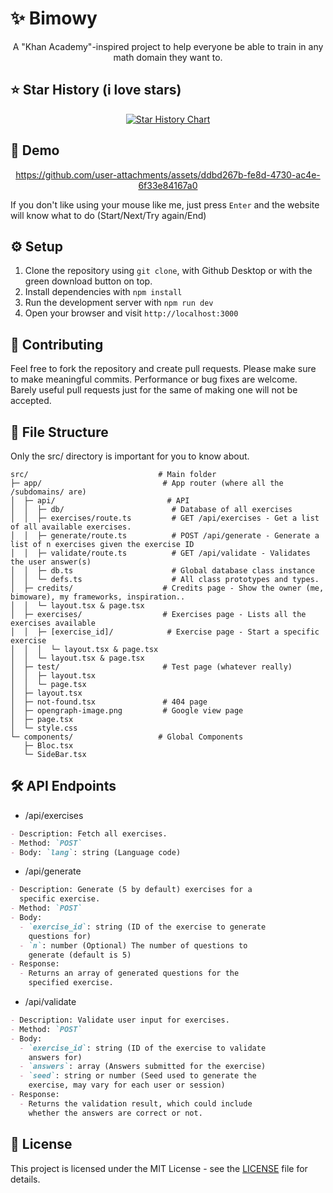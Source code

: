 # ✨ Bimowy

<div align="center">
   
A "Khan Academy"-inspired project to help everyone be able to train in any math domain they want to.

</div>

## ⭐ Star History (i love stars)

<div align="center">

[![Star History Chart](https://api.star-history.com/svg?repos=bimoware/bimowy&type=Date)](https://www.star-history.com/#bimoware/bimowy&Date)

</div>

## 🎥 Demo

<div align="center">

https://github.com/user-attachments/assets/ddbd267b-fe8d-4730-ac4e-6f33e84167a0

</div>
If you don't like using your mouse like me, just press <code>Enter</code> and the website will know what to do (Start/Next/Try again/End)

## ⚙️ Setup

1. Clone the repository using `git clone`, with Github
   Desktop or with the green download button on top.
2. Install dependencies with `npm install`
3. Run the development server with `npm run dev`
4. Open your browser and visit `http://localhost:3000`

## 🤝 Contributing

Feel free to fork the repository and create pull requests.
Please make sure to make meaningful commits. Performance or
bug fixes are welcome. Barely useful pull requests just for
the same of making one will not be accepted.

## 📁 File Structure

Only the src/ directory is important for you to know about.

```plaintext
src/                             # Main folder
├─ app/                           # App router (where all the /subdomains/ are)
│  ├─ api/                         # API
│  │  ├─ db/                        # Database of all exercises
│  │  ├─ exercises/route.ts         # GET /api/exercises - Get a list of all available exercises.
│  │  ├─ generate/route.ts          # POST /api/generate - Generate a list of n exercises given the exercise ID
│  │  ├─ validate/route.ts          # GET /api/validate - Validates the user answer(s)
│  │  ├─ db.ts                      # Global database class instance
│  │  └─ defs.ts                    # All class prototypes and types.
│  ├─ credits/                    # Credits page - Show the owner (me, bimoware), my frameworks, inspiration..
│  │  └─ layout.tsx & page.tsx
│  ├─ exercises/                  # Exercises page - Lists all the exercises available
│  │  ├─ [exercise_id]/            # Exercise page - Start a specific exercise
│  │  │  └─ layout.tsx & page.tsx
│  │  └─ layout.tsx & page.tsx
│  ├─ test/                       # Test page (whatever really)
│  │  ├─ layout.tsx
│  │  └─ page.tsx
│  ├─ layout.tsx
│  ├─ not-found.tsx               # 404 page
│  ├─ opengraph-image.png         # Google view page
│  ├─ page.tsx
│  └─ style.css
└─ components/                   # Global Components
   ├─ Bloc.tsx
   └─ SideBar.tsx

```

## 🛠️ API Endpoints

- /api/exercises

```md
- Description: Fetch all exercises.
- Method: `POST`
- Body: `lang`: string (Language code)
```

- /api/generate

```md
- Description: Generate (5 by default) exercises for a
  specific exercise.
- Method: `POST`
- Body:
  - `exercise_id`: string (ID of the exercise to generate
    questions for)
  - `n`: number (Optional) The number of questions to
    generate (default is 5)
- Response:
  - Returns an array of generated questions for the
    specified exercise.
```

- /api/validate

```md
- Description: Validate user input for exercises.
- Method: `POST`
- Body:
  - `exercise_id`: string (ID of the exercise to validate
    answers for)
  - `answers`: array (Answers submitted for the exercise)
  - `seed`: string or number (Seed used to generate the
    exercise, may vary for each user or session)
- Response:
  - Returns the validation result, which could include
    whether the answers are correct or not.
```

## 📄 License

This project is licensed under the MIT License - see the
[LICENSE](LICENSE) file for details.
